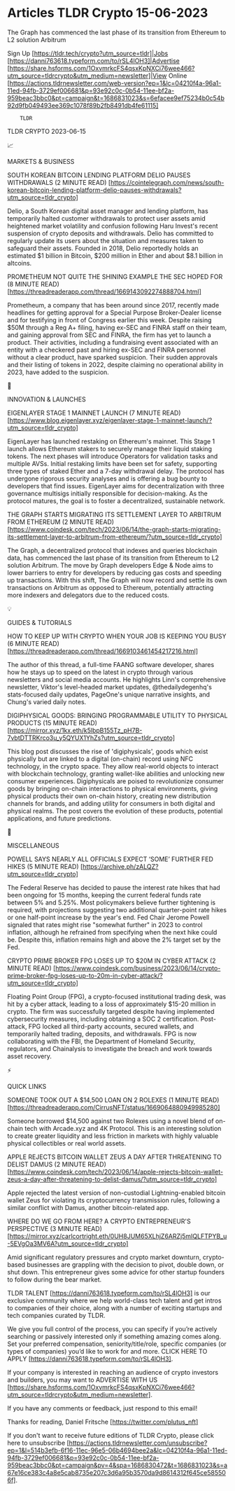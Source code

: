 # Articles TLDR Crypto 15-06-2023

The Graph has commenced the last phase of its transition from Ethereum
to L2 solution Arbitrum  

Sign Up [https://tldr.tech/crypto?utm_source=tldr]|Jobs
[https://danni763618.typeform.com/to/rSL4lOH3]|Advertise
[https://share.hsforms.com/1OxvmrkcFS4qsxKpNXCi76wee466?utm_source=tldrcrypto&utm_medium=newsletter]|View
Online
[https://actions.tldrnewsletter.com/web-version?ep=1&lc=04210f4a-96a1-11ed-94fb-3729ef006681&p=93e92c0c-0b54-11ee-bf2a-959beac3bbc0&pt=campaign&t=1686831023&s=6efacee9ef75234b0c54b92d9fb049493ee369c1078f89b2fb8491db4fe61115]


		TLDR 

TLDR CRYPTO 2023-06-15

📈 

MARKETS & BUSINESS

SOUTH KOREAN BITCOIN LENDING PLATFORM DELIO PAUSES WITHDRAWALS (2
MINUTE READ)
[https://cointelegraph.com/news/south-korean-bitcoin-lending-platform-delio-pauses-withdrawals?utm_source=tldr_crypto]

Delio, a South Korean digital asset manager and lending platform, has
temporarily halted customer withdrawals to protect user assets amid
heightened market volatility and confusion following Haru Invest's
recent suspension of crypto deposits and withdrawals. Delio has
committed to regularly update its users about the situation and
measures taken to safeguard their assets. Founded in 2018, Delio
reportedly holds an estimated $1 billion in Bitcoin, $200 million in
Ether and about $8.1 billion in altcoins. 

PROMETHEUM NOT QUITE THE SHINING EXAMPLE THE SEC HOPED FOR (8 MINUTE
READ) [https://threadreaderapp.com/thread/1669143092274888704.html]

Prometheum, a company that has been around since 2017, recently made
headlines for getting approval for a Special Purpose Broker-Dealer
license and for testifying in front of Congress earlier this week.
Despite raising $50M through a Reg A+ filing, having ex-SEC and FINRA
staff on their team, and gaining approval from SEC and FINRA, the firm
has yet to launch a product. Their activities, including a fundraising
event associated with an entity with a checkered past and hiring
ex-SEC and FINRA personnel without a clear product, have sparked
suspicion. Their sudden approvals and their listing of tokens in 2022,
despite claiming no operational ability in 2023, have added to the
suspicion. 

🚀 

INNOVATION & LAUNCHES

EIGENLAYER STAGE 1 MAINNET LAUNCH (7 MINUTE READ)
[https://www.blog.eigenlayer.xyz/eigenlayer-stage-1-mainnet-launch/?utm_source=tldr_crypto]

EigenLayer has launched restaking on Ethereum's mainnet. This Stage 1
launch allows Ethereum stakers to securely manage their liquid staking
tokens. The next phases will introduce Operators for validation tasks
and multiple AVSs. Initial restaking limits have been set for safety,
supporting three types of staked Ether and a 7-day withdrawal delay.
The protocol has undergone rigorous security analyses and is offering
a bug bounty to developers that find issues. EigenLayer aims for
decentralization with three governance multisigs initially responsible
for decision-making. As the protocol matures, the goal is to foster a
decentralized, sustainable network. 

THE GRAPH STARTS MIGRATING ITS SETTLEMENT LAYER TO ARBITRUM FROM
ETHEREUM (2 MINUTE READ)
[https://www.coindesk.com/tech/2023/06/14/the-graph-starts-migrating-its-settlement-layer-to-arbitrum-from-ethereum/?utm_source=tldr_crypto]

The Graph, a decentralized protocol that indexes and queries
blockchain data, has commenced the last phase of its transition from
Ethereum to L2 solution Arbitrum. The move by Graph developers Edge &
Node aims to lower barriers to entry for developers by reducing gas
costs and speeding up transactions. With this shift, The Graph will
now record and settle its own transactions on Arbitrum as opposed to
Ethereum, potentially attracting more indexers and delegators due to
the reduced costs. 

💡 

GUIDES & TUTORIALS

HOW TO KEEP UP WITH CRYPTO WHEN YOUR JOB IS KEEPING YOU BUSY (6 MINUTE
READ) [https://threadreaderapp.com/thread/1669103461454217216.html]

The author of this thread, a full-time FAANG software developer,
shares how he stays up to speed on the latest in crypto through
various newsletters and social media accounts. He highlights Linn's
comprehensive newsletter, Viktor's level-headed market updates,
@thedailydegenhq's stats-focused daily updates, PageOne's unique
narrative insights, and Chung's varied daily notes. 

DIGIPHYSICAL GOODS: BRINGING PROGRAMMABLE UTILITY TO PHYSICAL PRODUCTS
(15 MINUTE READ)
[https://mirror.xyz/1kx.eth/k5lbpB155Tz_pH7B-7vbtDTTRKrco3u_y5QYUX1YhZs?utm_source=tldr_crypto]

This blog post discusses the rise of 'digiphysicals', goods which
exist physically but are linked to a digital (on-chain) record using
NFC technology, in the crypto space. They allow real-world objects to
interact with blockchain technology, granting wallet-like abilities
and unlocking new consumer experiences. Digiphysicals are poised to
revolutionize consumer goods by bringing on-chain interactions to
physical environments, giving physical products their own on-chain
history, creating new distribution channels for brands, and adding
utility for consumers in both digital and physical realms. The post
covers the evolution of these products, potential applications, and
future predictions. 

🦄 

MISCELLANEOUS

POWELL SAYS NEARLY ALL OFFICIALS EXPECT ‘SOME’ FURTHER FED HIKES
(5 MINUTE READ) [https://archive.ph/zALQZ?utm_source=tldr_crypto]

The Federal Reserve has decided to pause the interest rate hikes that
had been ongoing for 15 months, keeping the current federal funds rate
between 5% and 5.25%. Most policymakers believe further tightening is
required, with projections suggesting two additional quarter-point
rate hikes or one half-point increase by the year's end. Fed Chair
Jerome Powell signaled that rates might rise "somewhat further" in
2023 to control inflation, although he refrained from specifying when
the next hike could be. Despite this, inflation remains high and above
the 2% target set by the Fed. 

CRYPTO PRIME BROKER FPG LOSES UP TO $20M IN CYBER ATTACK (2 MINUTE
READ)
[https://www.coindesk.com/business/2023/06/14/crypto-prime-broker-fpg-loses-up-to-20m-in-cyber-attack/?utm_source=tldr_crypto]

Floating Point Group (FPG), a crypto-focused institutional trading
desk, was hit by a cyber attack, leading to a loss of approximately
$15-20 million in crypto. The firm was successfully targeted despite
having implemented cybersecurity measures, including obtaining a SOC 2
certification. Post-attack, FPG locked all third-party accounts,
secured wallets, and temporarily halted trading, deposits, and
withdrawals. FPG is now collaborating with the FBI, the Department of
Homeland Security, regulators, and Chainalysis to investigate the
breach and work towards asset recovery. 

⚡ 

QUICK LINKS

SOMEONE TOOK OUT A $14,500 LOAN ON 2 ROLEXES (1 MINUTE READ)
[https://threadreaderapp.com/CirrusNFT/status/1669064880949985280]

Someone borrowed $14,500 against two Rolexes using a novel blend of
on-chain tech with Arcade.xyz and 4K Protocol. This is an interesting
solution to create greater liquidity and less friction in markets with
highly valuable physical collectibles or real world assets. 

APPLE REJECTS BITCOIN WALLET ZEUS A DAY AFTER THREATENING TO DELIST
DAMUS (2 MINUTE READ)
[https://www.coindesk.com/tech/2023/06/14/apple-rejects-bitcoin-wallet-zeus-a-day-after-threatening-to-delist-damus/?utm_source=tldr_crypto]

Apple rejected the latest version of non-custodial Lightning-enabled
bitcoin wallet Zeus for violating its cryptocurrency transmission
rules, following a similar conflict with Damus, another
bitcoin-related app. 

WHERE DO WE GO FROM HERE? A CRYPTO ENTREPRENEUR'S PERSPECTIVE (3
MINUTE READ)
[https://mirror.xyz/carlcortright.eth/0UH8JUM65XLhjZ6ARZj5mIQLFTPYB_u-5EVgOa3MV6A?utm_source=tldr_crypto]

Amid significant regulatory pressures and crypto market downturn,
crypto-based businesses are grappling with the decision to pivot,
double down, or shut down. This entrepreneur gives some advice for
other startup founders to follow during the bear market. 

TLDR TALENT [https://danni763618.typeform.com/to/rSL4lOH3] is our
exclusive community where we help world-class tech talent and get
intros to companies of their choice, along with a number of exciting
startups and tech companies curated by TLDR.

We give you full control of the process, you can specify if you’re
actively searching or passively interested only if something amazing
comes along. Set your preferred compensation, seniority/title/role,
specific companies (or types of companies) you’d like to work for
and more. CLICK HERE TO APPLY
[https://danni763618.typeform.com/to/rSL4lOH3].

If your company is interested in reaching an audience of crypto
investors and builders, you may want to ADVERTISE WITH US
[https://share.hsforms.com/1OxvmrkcFS4qsxKpNXCi76wee466?utm_source=tldrcrypto&utm_medium=newsletter].


If you have any comments or feedback, just respond to this email! 

Thanks for reading, 
Daniel Fritsche [https://twitter.com/plutus_nft] 

If you don't want to receive future editions of TLDR Crypto,
please click here to unsubscribe
[https://actions.tldrnewsletter.com/unsubscribe?ep=1&l=514b3efb-6f16-11ec-96e5-06b4694bee2a&lc=04210f4a-96a1-11ed-94fb-3729ef006681&p=93e92c0c-0b54-11ee-bf2a-959beac3bbc0&pt=campaign&pv=4&spa=1686830472&t=1686831023&s=a67e16ce383c4a8e5cab8735e207c3d6a95b3570da9d8614312f645ce585506f].